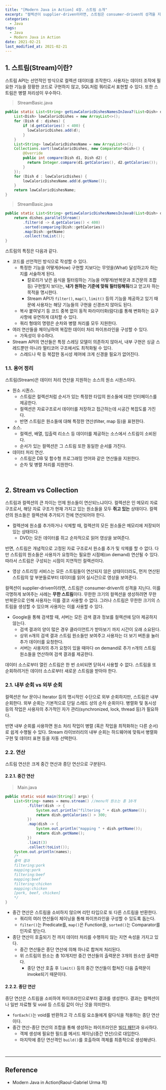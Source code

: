 ```yaml
---
title: "[Modern Java in Action] 4장. 스트림 소개"
excerpt: "컬렉션이 supplier-driven이라면, 스트림은 consumer-driven의 성격을 지닌다."
categories:
  - Java
tags:
  - Java
  - Modern Java in Action
date: 2021-02-21
last_modified_at: 2021-02-21
---
```


## 1. 스트림(Stream)이란?

스트림 API는 선언적인 방식으로 컬렉션 데이터를 조작한다. 사용자는 데이터 조작에 필요한 기능을 장황한 코드로 구현하지 않고, SQL처럼 쿼리로서 표현할 수 있다. 또한 스트림은 병렬 처리성이 우수하다.

> StreamBasic.java

```java
public static List<String> getLowCaloricDishesNamesInJava7(List<Dish> dishes) {
    List<Dish> lowCaloricDishes = new ArrayList<>();
    for (Dish d : dishes) {
        if (d.getCalories() < 400) {
          lowCaloricDishes.add(d);
        }
    }
    List<String> lowCaloricDishesName = new ArrayList<>();
    Collections.sort(lowCaloricDishes, new Comparator<Dish>() {
        @Override
        public int compare(Dish d1, Dish d2) {
          return Integer.compare(d1.getCalories(), d2.getCalories());
        }
    });
    for (Dish d : lowCaloricDishes) {
        lowCaloricDishesName.add(d.getName());
    }
    return lowCaloricDishesName;
}
```

> StreamBasic.java

```java
public static List<String> getLowCaloricDishesNamesInJava8(List<Dish> dishes) {
    return dishes.parallelStream()
        .filter(d -> d.getCalories() < 400)
        .sorted(comparing(Dish::getCalories))
        .map(Dish::getName)
        .collect(toList());
}
```

스트림의 특징은 다음과 같다.

* 코드를 선언적인 방식으로 작성할 수 있다.
  * 특정한 기능을 어떻게(How) 구현할 지보다는 무엇을(What) 달성하고자 하는지를 서술하게 된다.
    * 칼로리가 낮은 음식을 필터링하는 기능을 어떻게(반복문과 조건문의 조합 등) 구현할지 보다는, **내가 원하는 기준에 맞춰 필터링해줘**라고 얻고자 하는 목적을 명시한다.
    * Stream API가 ``filter()``, ``map()``, ``limit()`` 등의 기능을 제공하고 있기 때문에 사용자는 해당 기능들의 구현을 신경쓰지 않아도 된다.
  * 복사 붙여넣기 등 코드 중복 없이 동적 파라미터화(람다)를 통해 변화하는 요구사항에 유연하게 대처할 수 있다.
  * 쿼리 형태의 명령은 순차와 병렬 처리를 모두 지원한다.
* 여러 연산들을 체이닝하여 복잡한 데이터 처리 파이프라인을 구성할 수 있다.
  * 가독성이 우수하다.
* Stream API의 연산들은 특정 스레딩 모델이 의존하지 않아서, 내부 구현은 싱글 스레드뿐만 아니라 멀티코어 구조에서도 최적화될 수 있다.
  * 스레드나 락 등 복잡한 동시성 제어에 크게 신경쓸 필요가 없어진다.

### 1.1. 용어 정리

스트림(Stream)은 데이터 처리 연산을 지원하는 소스의 원소 시퀀스이다.

* 원소 시퀀스.
  * 스트림은 컬렉션처럼 순서가 있는 특정한 타입의 원소들에 대한 인터페이스를 제공한다.
  * 컬렉션은 자료구조로서 데이터를 저장하고 접근하는데 시공간 복잡도를 가진다.
  * 반면 스트림은 원소들에 대해 특정한 연산(filter, map 등)을 표현한다.
* 소스.
  * 컬렉션, 배열, 입출력 리소스 등 데이터를 제공하는 소스에서 스트림이 소비된다.
  * 순서가 있는 컬렉션은 그 스트림 또한 동일한 순서를 가진다.
* 데이터 처리 연산.
  * 스트림은 DB 및 함수형 프로그래밍 언어와 같은 연산들을 지원한다.
  * 순차 및 병렬 처리를 지원한다.

<br>

## 2. Stream vs Collection

스트림과 컬렉션의 큰 차이는 언제 원소들이 연산되느냐이다. 컬렉션은 인 메모리 자료 구조로서, 해당 자료 구조가 현재 가지고 있는 원소들을 모두 **쥐고 있는** 상태이다. 컬렉션의 원소들은 컬렉션에 추가되기 전에 연산되어야 한다.

* 컬렉션에 원소를 추가하거나 삭제할 때, 컬렉션의 모든 원소들은 메모리에 저장되어 있는 상태이다.
  * DVD는 모든 데이터를 쥐고 순차적으로 읽어 영상을 보여준다.

반면, 스트림은 개념적으로 고정된 자료 구조로서 원소를 추가 및 삭제를 할 수 없다. 다만 스트림의 원소들은 사용자가 요청하는 필요한 시점에(on demand) 연산될 수 있다. 따라서 스트림은 구성되는 시점이 지연적인 컬렉션이다.

* 영상 스트리밍 서비스는 모든 스트림들이 연산되지 않은 상태이더라도, 먼저 연산된 스트림의 앞 부분들로부터 데이터를 읽어 실시간으로 영상을 보여준다.

컬렉션이 supplier-driven이라면, 스트림은 consumer-driven의 성격을 지닌다. 이를 극명하게 보여주는 사례는 **무한 스트림**이다. 무한한 크기의 컬렉션을 생성하려면 무한 반복문으로 인해 사용자는 이를 결코 사용할 수 없다. 그러나 스트림은 무한한 크기의 스트림을 생성할 수 있으며 사용자는 이를 사용할 수 있다.

* Google을 통해 검색할 때, 서버는 모든 검색 결과 정보를 컬렉션에 담아 제공하지 않는다.
  * 검색 결과의 양이 많은 경우 클라이언트가 받아보기 까지 시간이 오래 소요된다.
  * 상위 n개의 검색 결과 스트림 원소들만 보여주고 사용자는 더 보기 버튼을 눌러 추가 데이터를 요청한다.
  * 서버는 사용자의 추가 요청이 있을 때마다 on demand로 추가 n개의 스트림 원소들을 연산하여 검색 결과를 제공한다.

데이터 소스로부터 열린 스트림은 한 번 소비되면 닫혀서 사용할 수 없다. 스트림을 또 순회하려거든 데이터 소스로부터 새로운 스트림을 받아야 한다.

### 2.1. 내부 순회 vs 외부 순회

컬렉션은 for 문이나 Iterator 등의 명시적인 수단으로 외부 순회하지만, 스트림은 내부 순회한다. 외부 순회는 기본적으로 단일 스레드 상의 순차 순회이다. 병렬화 및 동시성 등의 작업은 사용자의 추가적인 자가 관리(synchronized, lock, thread 등)가 필요하다.

반면 내부 순회를 사용하면 원소 처리 작업이 병렬 (혹은 작업을 최적화하는 다른 순서)로 쉽게 수행될 수 있다. Stream 라이브러리의 내부 순회는 하드웨어에 맞춰서 병렬화 구현 및 데이터 표현 등을 자동 선택한다.

### 2.2. 연산

스트림 연산은 크게 중간 연산과 종단 연산으로 구분된다.

#### 2.2.1. 중간 연산

> Main.java

```java
public static void main(String[] args) {
    List<String> names = menu.stream() //menu의 원소는 총 10개
          .filter(dish -> {
              System.out.println("filtering " + dish.getName());
              return dish.getCalories() > 300;
          })
          .map(dish -> {
              System.out.println("mapping " + dish.getName());
              return dish.getName();
          })
          .limit(3)
          .collect(toList());
    System.out.println(names);
    /*
    출력 결과
    filtering:pork
    mapping:pork
    filtering:beef
    mapping:beef
    filtering:chicken
    mapping:chicken
    [pork, beef, chicken]
    */
}
```

* 중간 연산은 스트림을 소비하지 않으며 리턴 타입으로 또 다른 스트림을 반환한다.
  * 쿼리의 여러 연산들이 체이닝을 통해 파이프라인을 구성할 수 있도록 돕는다.
  * ``filter()``는 Predicate를, ``map()``은 Function을, ``sorted()``는 Comparator를 인자로 받는다.
* 종단 연산이 호출되기 전 까지 데이터 처리를 수행하지 않는 지연 속성을 가지고 있다.
  * 중간 연산들은 종단 연산에 의해 하나로 합쳐져 처리된다.
  * 위 스트림의 원소는 총 10개지만 중간 연산들의 출력문은 3개의 원소만 출력한다.
    * 종단 연산 호출 후 ``limit()`` 등의 중간 연산들이 합쳐진 다음 출력문이 invoke되기 때문이다.

#### 2.2.2. 종단 연산

종단 연산은 스트림을 소비하여 파이프라인으로부터 결과를 생성한다. 결과는 컬렉션이나 일반 자료형 및 void 등 스트림 값이 아닌 것을 의미한다.

* ``forEach()``는 void를 반환하고 각 스트림 요소들에게 람다식을 적용하는 종단 연산이다.
* 중간 연산-종단 연산의 조합을 통해 생성하는 파이프라인은 [빌더 패턴](https://xlffm3.github.io/java/item2-builder/)과 유사하다.
  * 객체 생성에 필요한 필드를 메서드 체이닝(중간 연산)으로 대입한다.
  * 마지막에 종단 연산격인 ``build()``를 호출하여 객체를 최종적으로 생성해낸다.

<br>

---

## Reference

* Modern Java in Action(Raoul-Gabriel Urma 저)

